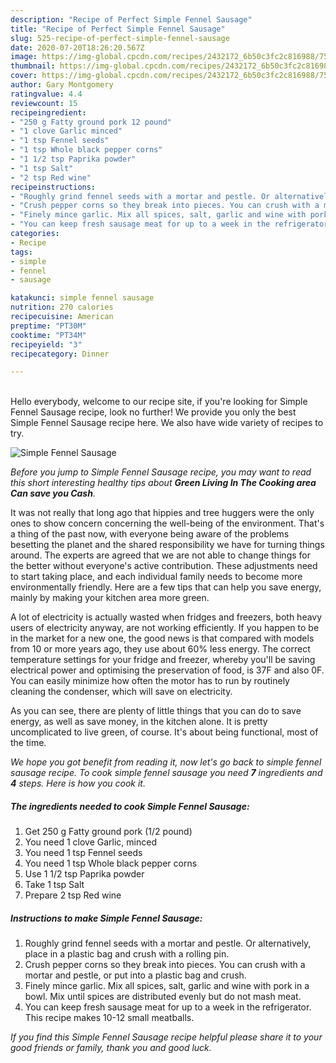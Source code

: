 ```yaml
---
description: "Recipe of Perfect Simple Fennel Sausage"
title: "Recipe of Perfect Simple Fennel Sausage"
slug: 525-recipe-of-perfect-simple-fennel-sausage
date: 2020-07-20T18:26:20.567Z
image: https://img-global.cpcdn.com/recipes/2432172_6b50c3fc2c816988/751x532cq70/simple-fennel-sausage-recipe-main-photo.jpg
thumbnail: https://img-global.cpcdn.com/recipes/2432172_6b50c3fc2c816988/751x532cq70/simple-fennel-sausage-recipe-main-photo.jpg
cover: https://img-global.cpcdn.com/recipes/2432172_6b50c3fc2c816988/751x532cq70/simple-fennel-sausage-recipe-main-photo.jpg
author: Gary Montgomery
ratingvalue: 4.4
reviewcount: 15
recipeingredient:
- "250 g Fatty ground pork 12 pound"
- "1 clove Garlic minced"
- "1 tsp Fennel seeds"
- "1 tsp Whole black pepper corns"
- "1 1/2 tsp Paprika powder"
- "1 tsp Salt"
- "2 tsp Red wine"
recipeinstructions:
- "Roughly grind fennel seeds with a mortar and pestle. Or alternatively, place in a plastic bag and crush with a rolling pin."
- "Crush pepper corns so they break into pieces. You can crush with a mortar and pestle, or put into a plastic bag and crush."
- "Finely mince garlic. Mix all spices, salt, garlic and wine with pork in a bowl. Mix until spices are distributed evenly but do not mash meat."
- "You can keep fresh sausage meat for up to a week in the refrigerator. This recipe makes 10-12 small meatballs."
categories:
- Recipe
tags:
- simple
- fennel
- sausage

katakunci: simple fennel sausage 
nutrition: 270 calories
recipecuisine: American
preptime: "PT30M"
cooktime: "PT34M"
recipeyield: "3"
recipecategory: Dinner

---
```

<br>
Hello everybody, welcome to our recipe site, if you're looking for Simple Fennel Sausage recipe, look no further! We provide you only the best Simple Fennel Sausage recipe here. We also have wide variety of recipes to try.
<br>


![Simple Fennel Sausage](https://img-global.cpcdn.com/recipes/2432172_6b50c3fc2c816988/751x532cq70/simple-fennel-sausage-recipe-main-photo.jpg)

<i>Before you jump to Simple Fennel Sausage recipe, you may want to read this short interesting healthy tips about 
<strong>Green Living In The Cooking area Can save you Cash</strong>.</i>
</br>

It was not really that long ago that hippies and tree huggers were the only ones to show concern concerning the well-being of the environment. That's a thing of the past now, with everyone being aware of the problems besetting the planet and the shared responsibility we have for turning things around. The experts are agreed that we are not able to change things for the better without everyone's active contribution. These adjustments need to start taking place, and each individual family needs to become more environmentally friendly. Here are a few tips that can help you save energy, mainly by making your kitchen area more green.

A lot of electricity is actually wasted when fridges and freezers, both heavy users of electricity anyway, are not working efficiently. If you happen to be in the market for a new one, the good news is that compared with models from 10 or more years ago, they use about 60% less energy. The correct temperature settings for your fridge and freezer, whereby you'll be saving electrical power and optimising the preservation of food, is 37F and also 0F. You can easily minimize how often the motor has to run by routinely cleaning the condenser, which will save on electricity.

As you can see, there are plenty of little things that you can do to save energy, as well as save money, in the kitchen alone. It is pretty uncomplicated to live green, of course. It's about being functional, most of the time.


<i>We hope you got benefit from reading it, now let's go back to simple fennel sausage recipe. To cook simple fennel sausage you need <strong>7</strong> ingredients and <strong>4</strong> steps. Here is how you cook it.
</i>

##### The ingredients needed to cook Simple Fennel Sausage:

1. Get 250 g Fatty ground pork (1/2 pound)
1. You need 1 clove Garlic, minced
1. You need 1 tsp Fennel seeds
1. You need 1 tsp Whole black pepper corns
1. Use 1 1/2 tsp Paprika powder
1. Take 1 tsp Salt
1. Prepare 2 tsp Red wine


##### Instructions to make Simple Fennel Sausage:

1. Roughly grind fennel seeds with a mortar and pestle. Or alternatively, place in a plastic bag and crush with a rolling pin.
1. Crush pepper corns so they break into pieces. You can crush with a mortar and pestle, or put into a plastic bag and crush.
1. Finely mince garlic. Mix all spices, salt, garlic and wine with pork in a bowl. Mix until spices are distributed evenly but do not mash meat.
1. You can keep fresh sausage meat for up to a week in the refrigerator. This recipe makes 10-12 small meatballs.


<i>If you find this Simple Fennel Sausage recipe helpful please share it to your good friends or family, thank you and good luck.</i>
